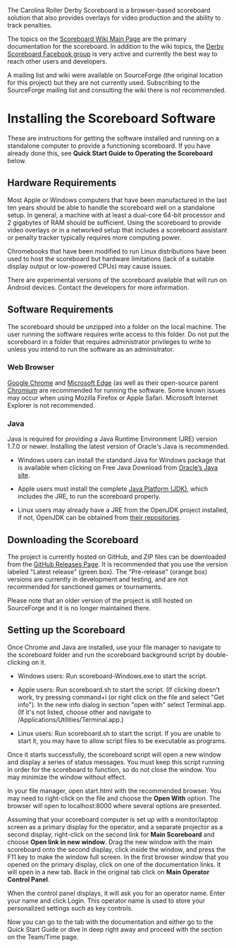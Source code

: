 The Carolina Roller Derby Scoreboard is a browser-based scoreboard solution that also provides overlays for video production and the ability to track penalties.

The topics on the [Scoreboard Wiki Main Page](https://github.com/rollerderby/scoreboard/wiki/) are the primary documentation for the scoreboard. In addition to the wiki topics, the [Derby Scoreboard Facebook group](https://www.facebook.com/groups/derbyscoreboard/) is very active and currently the best way to reach other users and developers.

A mailing list and wiki were available on SourceForge (the original location for this project) but they are not currently used. Subscribing to the SourceForge mailing list and consulting the wiki there is not recommended.

# Installing the Scoreboard Software

These are instructions for getting the software installed and running on a standalone computer to provide a functioning scoreboard. If you have already done this, see **Quick Start Guide to Operating the Scoreboard** below.

## Hardware Requirements

Most Apple or Windows computers that have been manufactured in the last ten years should be able to handle the scoreboard well on a standalone setup. In general, a machine with at least a dual-core 64-bit processor and 2 gigabytes of RAM should be sufficient. Using the scoreboard to provide video overlays or in a networked setup that includes a scoreboard assistant or penalty tracker typically requires more computing power.

Chromebooks that have been modified to run Linux distributions have been used to host the scoreboard but hardware limitations (lack of a suitable display output or low-powered CPUs) may cause issues.

There are experimental versions of the scoreboard available that will run on Android devices. Contact the developers for more information.

## Software Requirements

The scoreboard should be unzipped into a folder on the local machine. The user running the software requires write access to this folder. Do not put the scoreboard in a folder that requires administrator privileges to write to unless you intend to run the software as an administrator.

### Web Browser

[Google Chrome](https://www.google.com/chrome/) and [Microsoft Edge]( https://www.microsoft.com/edge/) (as well as their open-source parent [Chromium](http://www.chromium.org/) are recommended for running the software. Some known issues may occur when using Mozilla Firefox or Apple Safari. Microsoft Internet Explorer is not recommended.

### Java

Java is required for providing a Java Runtime Environment (JRE) version 1.7.0 or newer. Installing the latest version of Oracle's Java is recommended.

* Windows users can install the standard Java for Windows package that is available when clicking on Free Java Download from [Oracle’s Java site](https://java.com/).

* Apple users must install the complete [Java Platform (JDK)](http://www.oracle.com/technetwork/java/javase/downloads/index.html), which includes the JRE, to run the scoreboard properly.

* Linux users may already have a JRE from the OpenJDK project installed, if not, OpenJDK can be obtained from [their repositories](http://openjdk.java.net/install/).

## Downloading the Scoreboard

The project is currently hosted on GitHub, and ZIP files can be downloaded from the [GitHub Releases Page](https://github.com/rollerderby/scoreboard/releases). It is recommended that you use the version labeled "Latest release" (green box). The "Pre-release" (orange box) versions are currently in development and testing, and are not recommended for sanctioned games or tournaments.

Please note that an older version of the project is still hosted on SourceForge and it is no longer maintained there.

## Setting up the Scoreboard

Once Chrome and Java are installed, use your file manager to navigate to the scoreboard folder and run the scoreboard background script by double-clicking on it.

* Windows users: Run scoreboard-Windows.exe to start the script.

* Apple users: Run scoreboard.sh to start the script. (If clicking doesn't work, try pressing command+i (or right click on the file and select "Get info"). In the new info dialog in section "open with" select Terminal.app. (If it's not listed, choose other and navigate to /Applications/Utilities/Terminal.app.)

* Linux users: Run scoreboard.sh to start the script. If you are unable to start it, you may have to allow script files to be executable as programs.

Once it starts successfully, the scoreboard script will open a new window and display a series of status messages. You must keep this script running in order for the scoreboard to function, so do not close the window. You may minimize the window without effect.

In your file manager, open start.html with the recommended browser. You may need to right-click on the file and choose the **Open With** option. The browser will open to localhost:8000 where several options are presented.

Assuming that your scoreboard computer is set up with a monitor/laptop screen as a primary display for the operator, and a separate projector as a second display, right-click on the second link for **Main Scoreboard** and choose **Open link in new window**. Drag the new window with the main scoreboard onto the second display, click inside the window, and press the F11 key to make the window full screen. In the first browser window that you opened on the primary display, click on one of the documentation links. It will open in a new tab. Back in the original tab click on **Main Operator Control Panel**.

When the control panel displays, it will ask you for an operator name. Enter your name and click Login. This operator name is used to store your personalized settings such as key controls.

Now you can go to the tab with the documentation and either go to the Quick Start Guide or dive in deep right away and proceed with the section on the Team/Time page.
